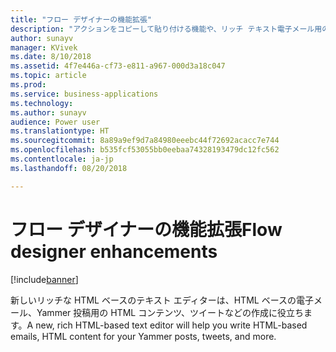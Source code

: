 ```yaml
---
title: "フロー デザイナーの機能拡張"
description: "アクションをコピーして貼り付ける機能や、リッチ テキスト電子メール用の新しい HTML エディターなど、向上した編集機能。"
author: sunayv
manager: KVivek
ms.date: 8/10/2018
ms.assetid: 4f7e446a-cf73-e811-a967-000d3a18c047
ms.topic: article
ms.prod: 
ms.service: business-applications
ms.technology: 
ms.author: sunayv
audience: Power user
ms.translationtype: HT
ms.sourcegitcommit: 8a89a9ef9d7a84980eeebc44f72692acacc7e744
ms.openlocfilehash: b535fcf53055bb0eebaa74328193479dc12fc562
ms.contentlocale: ja-jp
ms.lasthandoff: 08/20/2018

---
```

# <a name="flow-designer-enhancements"></a><span data-ttu-id="7a6f9-103">フロー デザイナーの機能拡張</span><span class="sxs-lookup"><span data-stu-id="7a6f9-103">Flow designer enhancements</span></span>


[!include[banner](../../includes/banner.md)]

<span data-ttu-id="7a6f9-104">新しいリッチな HTML ベースのテキスト エディターは、HTML ベースの電子メール、Yammer 投稿用の HTML コンテンツ、ツイートなどの作成に役立ちます。</span><span class="sxs-lookup"><span data-stu-id="7a6f9-104">A new, rich HTML-based text editor will help you write HTML-based emails, HTML content for your Yammer posts, tweets, and more.</span></span>

